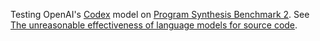 Testing OpenAI's [Codex](https://openai.com/blog/openai-codex/) model on [Program Synthesis Benchmark 2](https://github.com/thelmuth/psb2-python).
See [The unreasonable effectiveness of language models for source code](https://vadim.me/posts/unreasonable).